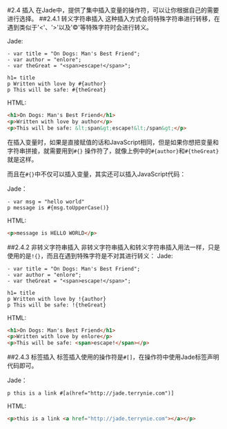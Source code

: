 #2.4 插入
在Jade中，提供了集中插入变量的操作符，可以让你根据自己的需要进行选择。
##2.4.1 转义字符串插入
这种插入方式会将特殊字符串进行转移，在遇到类似于'<'、'>'以及'&copy;'等特殊字符时会进行转义。

Jade:
```jade
- var title = "On Dogs: Man's Best Friend";
- var author = "enlore";
- var theGreat = "<span>escape!</span>";

h1= title
p Written with love by #{author}
p This will be safe: #{theGreat}
```
HTML:
```html
<h1>On Dogs: Man's Best Friend</h1>
<p>Written with love by author</p>
<p>This will be safe: &lt;span&gt;escape!&lt;/span&gt;</p>
```
在插入变量时，如果是直接赋值的话和JavaScript相同，但是如果你想把变量和字符串拼接，就需要用到`#{}`
操作符了，就像上例中的`#{author}`和`#{theGreat}`就是这样。

而且在`#{}`中不仅可以插入变量，其实还可以插入JavaScript代码：

Jade：
```jade
- var msg = "hello world"
p message is #{msg.toUpperCase()}
```
HTML:
```html
<p>message is HELLO WORLD</p>
```
##2.4.2 非转义字符串插入
非转义字符串插入和转义字符串插入用法一样，只是使用的是`!{}`，而且在遇到特殊字符是不对其进行转义：
Jade:
```jade
- var title = "On Dogs: Man's Best Friend";
- var author = "enlore";
- var theGreat = "<span>escape!</span>";

h1= title
p Written with love by !{author}
p This will be safe: !{theGreat}
```
HTML:
```html
<h1>On Dogs: Man's Best Friend</h1>
<p>Written with love by enlore</p>
<p>This will be safe: <span>escape!</span></p>
```
##2.4.3 标签插入
标签插入使用的操作符是`#[]`，在操作符中使用Jade标签声明代码即可。

Jade：
```jade
p this is a link #[a(href="http://jade.terrynie.com")]
```
HTML:
```html
<p>this is a link <a href="http://jade.terrynie.com"></a></p>
```



